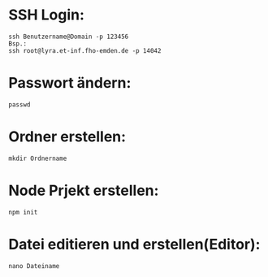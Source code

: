 # SSH Login:

```
ssh Benutzername@Domain -p 123456
Bsp.:
ssh root@lyra.et-inf.fho-emden.de -p 14042
```

# Passwort ändern:

```
passwd
```

# Ordner erstellen:

```
mkdir Ordnername
```

# Node Prjekt erstellen:

```
npm init
```

# Datei editieren und erstellen(Editor):
```
nano Dateiname
```
